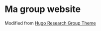 # Ma group website

Modified from  [Hugo Research Group Theme](https://github.com/wowchemy/starter-hugo-research-group)
